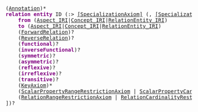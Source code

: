 <pre class="highlight highlight-html">
(<a href="#Annotation-Syntax">Annotation</a>)*
<span style="font-weight:bold;color:purple">relation entity</span> ID (:> <a href="#SpecializationAxiom-Syntax">[SpecializationAxiom]</a> (, <a href="#SpecializationAxiom-Syntax">[SpecializationAxiom]</a>)*)? ([
	<span style="font-weight:bold;color:purple">from</span> (<a href="#Aspect-Syntax">Aspect_IRI</a>|<a href="#Concept-Syntax">Concept_IRI</a>|<a href="#RelationEntity-Syntax">RelationEntity_IRI</a>)
	<span style="font-weight:bold;color:purple">to</span> (<a href="#Aspect-Syntax">Aspect_IRI</a>|<a href="#Concept-Syntax">Concept_IRI</a>|<a href="#RelationEntity-Syntax">RelationEntity_IRI</a>)
	(<a href="#ForwardRelation-Syntax">ForwardRelation</a>)?
	(<a href="#ReverseRelation-Syntax">ReverseRelation</a>)?
	(<span style="font-weight:bold;color:purple">functional</span>)?
	(<span style="font-weight:bold;color:purple">inverseFunctional</span>)?
	(<span style="font-weight:bold;color:purple">symmetric</span>)?
	(<span style="font-weight:bold;color:purple">asymmetric</span>)?
	(<span style="font-weight:bold;color:purple">reflexive</span>)?
	(<span style="font-weight:bold;color:purple">irreflexive</span>)?
	(<span style="font-weight:bold;color:purple">transitive</span>)?
	(<a href="#KeyAxiom-Syntax">KeyAxiom</a>)*
	(<a href="#ScalarPropertyRangeRestrictionAxiom-Syntax">ScalarPropertyRangeRestrictionAxiom</a> | <a href="#ScalarPropertyCardinalityRestrictionAxiom-Syntax">ScalarPropertyCardinalityRestrictionAxiom</a> | <a href="#ScalarPropertyValueRestrictionAxiom-Syntax">ScalarPropertyValueRestrictionAxiom</a> | <a href="#StructuredPropertyRangeRestrictionAxiom-Syntax">StructuredPropertyRangeRestrictionAxiom</a> | <a href="#StructuredPropertyCardinalityRestrictionAxiom-Syntax">StructuredPropertyCardinalityRestrictionAxiom</a> | <a href="#StructuredPropertyValueRestrictionAxiom-Syntax">StructuredPropertyValueRestrictionAxiom</a>)*
	(<a href="#RelationRangeRestrictionAxiom-Syntax">RelationRangeRestrictionAxiom</a> | <a href="#RelationCardinalityRestrictionAxiom-Syntax">RelationCardinalityRestrictionAxiom</a> | <a href="#RelationTargetRestrictionAxiom-Syntax">RelationTargetRestrictionAxiom</a>)*
])?
</pre>
